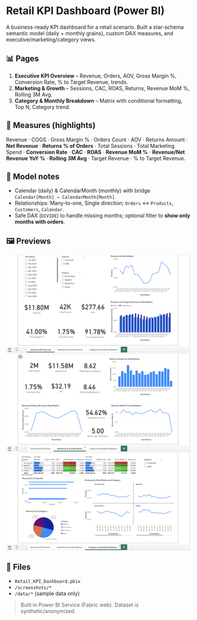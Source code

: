 # Retail KPI Dashboard (Power BI)

A business-ready KPI dashboard for a retail scenario. Built a star-schema semantic model (daily + monthly grains), custom DAX measures, and executive/marketing/category views.

## 📊 Pages
1) **Executive KPI Overview** – Revenue, Orders, AOV, Gross Margin %, Conversion Rate, % to Target Revenue, trends.  
2) **Marketing & Growth** – Sessions, CAC, ROAS, Returns, Revenue MoM %, Rolling 3M Avg.  
3) **Category & Monthly Breakdown** – Matrix with conditional formatting, Top N, Category trend.

## 🧠 Measures (highlights)
Revenue · COGS · Gross Margin % · Orders Count · AOV · Returns Amount · **Net Revenue** · **Returns % of Orders** · Total Sessions · Total Marketing Spend · **Conversion Rate** · **CAC** · **ROAS** · **Revenue MoM %** · **Revenue/Net Revenue YoY %** · **Rolling 3M Avg** · Target Revenue · % to Target Revenue.

## 🔧 Model notes
- Calendar (daily) & CalendarMonth (monthly) with bridge `Calendar[Month] → CalendarMonth[Month]`.
- Relationships: Many-to-one, Single direction; `Orders` ↔ `Products`, `Customers`, `Calendar`.
- Safe DAX (`DIVIDE`) to handle missing months; optional filter to **show only months with orders**.

## 🖼️ Previews
![Executive](screenshots/Page1.png)
![Marketing](screenshots/Page2.png)
![Category](screenshots/Page3.png)

## 🧩 Files
- `Retail_KPI_Dashboard.pbix`
- `/screenshots/*`
- `/data/*` (sample data only)

> Built in Power BI Service (Fabric web). Dataset is synthetic/anonymized.
